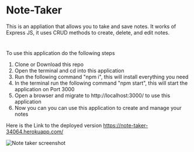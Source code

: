 # Note-Taker
This is an appliation that allows you to take and save notes. It works of Express JS, it uses CRUD methods to create, delete, and edit notes.
#
To use this application do the following steps
1. Clone or Download this repo
2. Open the terminal and cd into this application
3. Run the following command "npm i", this will install everything you need
4. In the terminal run the following command "npm start", this will start the application on Port 3000
5. Open a browser and migrate to http://localhost:3000/ to use this application
6. Now you can you can use this application to create and manage your notes


Here is the Link to the deployed version
https://note-taker-34064.herokuapp.com/

![Note taker screenshot](https://user-images.githubusercontent.com/55925449/94945093-c963bc80-049f-11eb-8803-8b97b7123562.png)



